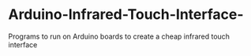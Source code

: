 # Arduino-Infrared-Touch-Interface-
Programs to run on Arduino boards to create a cheap infrared touch interface
